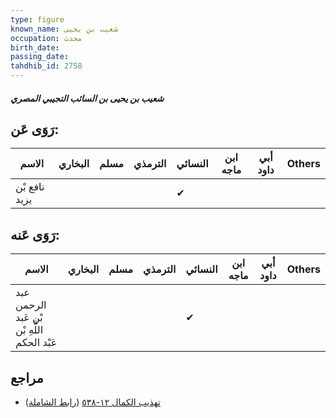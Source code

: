 ```yaml
---
type: figure
known_name: شعيب بن يحيى
occupation: محدث
birth_date:
passing_date:
tahdhib_id: 2758
---
```

##### شعيب بن يحيى بن السائب التجيبي المصري

## رَوَى عَن:
| الاسم         | البخاري | مسلم | الترمذي | النسائي | ابن ماجه | أبي داود | Others |
| ------------- | ------- | ---- | ------- | ------- | -------- | -------- | ------ |
| نافع بْن يزيد |         |      |         | ✔       |          |          |        |
## رَوَى عَنه:
| الاسم                                       | البخاري | مسلم | الترمذي | النسائي | ابن ماجه | أبي داود | Others |
| ------------------------------------------- | ------- | ---- | ------- | ------- | -------- | -------- | ------ |
| عبد الرحمن بْن عَبد اللَّهِ بْن عَبْد الحكم |         |      |         | ✔       |          |          |        |
## مراجع
- [تهذيب الكمال ١٢-٥٣٨](obsidian://open?vault=Tahdhib-al-Kamal&file=Figures/٢٧٥٨-شعيب%20بن%20يحيى%20بن%20السائب%20التجيبي%20المصري) ([رابط الشاملة](https://shamela.ws/book/3722/6311))